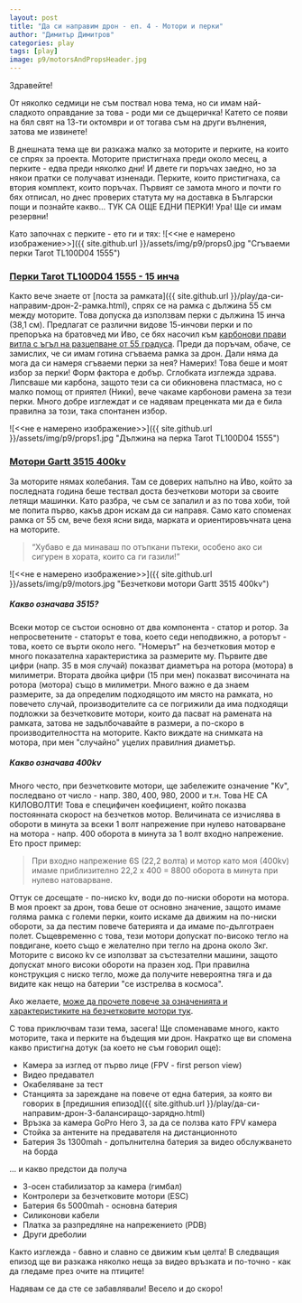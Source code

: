 ```yaml
---
layout: post
title: "Да си направим дрон - еп. 4 - Мотори и перки"
author: "Димитър Димитров"
categories: play
tags: [play]
image: p9/motorsAndPropsHeader.jpg
---
```


Здравейте!

От няколко седмици не съм поствал нова тема, но си имам най-сладкото оправдание за това - роди ми се дъщеричка! Катето се появи на бял свят на 13-ти октомври и от тогава съм на други вълнения, затова ме извинете!

В днешната тема ще ви разкажа малко за моторите и перките, на които се спрях за проекта. Моторите пристигнаха преди около месец, а перките - едва преди няколко дни! И двете ги поръчах заедно, но за някои пратки се получават изненади. Перките, които пристигнаха, са втория комплект, които поръчах. Първият се замота много и почти го бях отписал, но днес проверих статута му на доставка в Български пощи и познайте какво... ТУК СА ОЩЕ ЕДНИ ПЕРКИ! Ура! Ще си имам резервни!

Като започнах с перките - ето ги и тях:
![<<не е намерено изображение>>]({{ site.github.url }}/assets/img/p9/props0.jpg "Сгъваеми перки Tarot TL100D04 1555")

### [Перки Tarot TL100D04 1555 - 15 инча](https://www.aliexpress.com/item/TL100D04-Tarot-1555-Folding-Propeller-15-inch-Blade-with-Matel-Mount-Clamp-Fixture-Clip-Holder/32600353265.html?spm=a2g0s.9042311.0.0.78984c4dNHuqqT)
Както вече знаете от [поста за рамката]({{ site.github.url }}/play/да-си-направим-дрон-2-рамка.html), спрях се на рамка с дължина 55 см между моторите. Това допуска да използвам перки с дължина 15 инча (38,1 см). Предлагат се различни видове 15-инчови перки и по препоръка на братовчед ми Иво, се бях насочил към [карбонови прави витла с ъгъл на разцепване от 55 градуса](https://www.aliexpress.com/store/product/4pairs-T-Motor-1555-15-X-5-5-3-Hole-Carbon-Fiber-Prop-Propeller-5-5/2008011_32761774790.html?spm=2114.12010615.8148356.13.798533bchVDpgd). Преди да поръчам, обаче, се замислих, че си имам готина сгъваема рамка за дрон. Дали няма да мога да си намеря сгъваеми перки за нея? Намерих! Това беше и моят избор за перки! Форм фактора е добър. Сглобката изглежда здрава. Липсваше ми карбона, защото тези са си обикновена пластмаса, но с малко помощ от приятел (Ники), вече чакаме карбонови рамена за тези перки. Много добре изглеждат и се надявам преценката ми да е била правилна за този, така спонтанен избор.

![<<не е намерено изображение>>]({{ site.github.url }}/assets/img/p9/props1.jpg "Дължина на перка Tarot TL100D04 1555")

### [Мотори Gartt 3515 400kv](https://www.aliexpress.com/item/4PCS-6PCS-GARTT-ML-3515-400KV-Brushless-Motor-For-QAV-Quadcopter-Multicopter-RC-Drone/32806257425.html?spm=a2g0s.9042311.0.0.27424c4d4Ro79Q)
За моторите нямах колебания. Там се доверих напълно на Иво, който за последната година беше тествал доста безчеткови мотори за своите летящи машинки. Като разбра, че съм се запалил и аз по това хоби, той ме попита първо, какъв дрон искам да си направя. Само като споменах рамка от 55 см, вече бехя ясни вида, марката и ориентировъчната цена на моторите.

> “Хубаво е да минаваш по отъпкани пътеки, особено ако си сигурен в хората, които са ги газили!”

![<<не е намерено изображение>>]({{ site.github.url }}/assets/img/p9/motors.jpg "Безчеткови мотори Gartt 3515 400kv")

##### Какво означава 3515?
Всеки мотор се състои основно от два компонента - статор и ротор. За непросветените - статорът е това, което седи неподвижно, а роторът - това, което се върти около него. "Номерът" на безчетковия мотор е много показателна характеристика за размерите му. Първите две цифри (напр. 35 в моя случай) показват диаметъра на ротора (мотора) в милиметри. Втората двойка цифри (15 при мен) показват височината на ротора (мотора) също в милиметри. Много важно е да знаем размерите, за да определим подходящото им място на рамката, но повечето случай, производителите са се погрижили да има подходящи подложки за безчетковите мотори, които да пасват на рамената на рамката, затова не задълбочавайте в размери, а по-скоро в производителността на моторите. Както виждате на снимката на мотора, при мен "случайно" уцелих правилния диаметър.

##### Какво означава 400kv
Много често, при безчетковите мотори, ще забележите означение "Kv", последвано от число - напр. 380, 400, 980, 2000 и т.н. Това НЕ СА КИЛОВОЛТИ! Това е специфичен коефициент, който показва постоянната скорост на безчетков мотор. Величината се изчислява в обороти в минута за всеки 1 волт напрежение при нулево натоварване на мотора - напр. 400 оборота в минута за 1 волт входно напрежение. Ето прост пример:
> При входно напрежение 6S (22,2 волта) и мотор като моя (400kv) имаме приблизително 22,2 х 400 = 8800 оборота в минута при нулево натоварване.

Оттук се досещате - по-ниско kv, води до по-ниски обороти на мотора. В моя проект за дрон, това беше от основно значение, защото имаме голяма рамка с големи перки, които искаме да движим на по-ниски обороти, за да пестим повече батерията и да имаме по-дълготраен полет. Същевременно с това, тези мотори допускат по-високо тегло на повдигане, което също е желателно при тегло на дрона около 3кг. Моторите с високо kv се използват за състезателни машини, защото допускат много високи обороти на празен ход. При правилна конструкция с ниско тегло, може да получите невероятна тяга и да видите как нещо на батерии "се изстрелва в космоса".

Ако желаете, [може да прочете повече за означенията и характеристиките на безчетковите мотори тук](https://www.dronetrest.com/t/brushless-motors-how-they-work-and-what-the-numbers-mean/564).

С това приключвам тази тема, засега! Ще споменаваме много, както моторите, така и перките на бъдещия ми дрон. Накратко ще ви спомена какво пристигна дотук (за което не съм говорил още):
* Камера за изглед от първо лице (FPV - first person view)
* Видео предавател
* Окабеляване за тест
* Станцията за зареждане на повече от една батерия, за която ви говорих в [предишния епизод]({{ site.github.url }}/play/да-си-направим-дрон-3-балансиращо-зарядно.html)
* Връзка за камера GoPro Hero 3, за да се ползва като FPV камера
* Стойка за антените на предавателя на дистанционното
* Батерия 3s 1300mah - допълнителна батерия за видео обслужването на борда

... и какво предстои да получа
* 3-осен стабилизатор за камера (гимбал)
* Контролери за безчетковите мотори (ESC)
* Батерия 6s 5000mah - основна батерия
* Силиконови кабели
* Платка за разпредляне на напрежението (PDB)
* Други дреболии

Както изглежда - бавно и славно се движим към целта! В следващия епизод ще ви разкажа няколко неща за видео връзката и по-точно - как да гледаме през очите на птиците!

Надявам се да сте се забавлявали! Весело и до скоро!